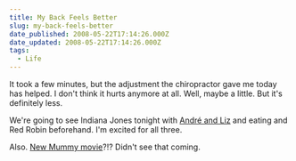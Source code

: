 ```yaml
---
title: My Back Feels Better
slug: my-back-feels-better
date_published: 2008-05-22T17:14:26.000Z
date_updated: 2008-05-22T17:14:26.000Z
tags:
  - Life
---
```


It took a few minutes, but the adjustment the chiropractor gave me today has helped. I don't think it hurts anymore at all. Well, maybe a little. But it's definitely less.

We're going to see Indiana Jones tonight with [André and Liz](http://andreandliz.com) and eating and Red Robin beforehand. I'm excited for all three.

Also. [New Mummy movie](http://www.apple.com/trailers/universal/themummytombofthedragonemperor/large.html)?!? Didn't see that coming.
